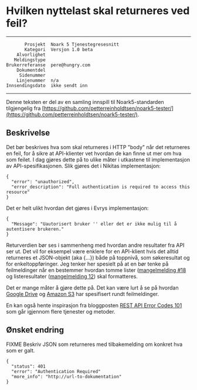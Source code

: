 Hvilken nyttelast skal returneres ved feil?
===========================================

 ------------------  ---------------------------------
           Prosjekt  Noark 5 Tjenestegresesnitt
           Kategori  Versjon 1.0 beta
        Alvorlighet  
       Meldingstype  
    Brukerreferanse  pere@hungry.com
        Dokumentdel  
         Sidenummer  
        Linjenummer  n/a
    Innsendingsdato  ikke sendt inn
 ------------------  ---------------------------------

Denne teksten er del av en samling innspill til Noark5-standarden
tilgjengelig fra [https://github.com/petterreinholdtsen/noark5-tester/](https://github.com/petterreinholdtsen/noark5-tester/).

Beskrivelse
-----------

Det bør beskrives hva som skal returneres i HTTP "body" når det
returneres en feil, for å sikre at API-klienter vet hvordan de kan
finne ut mer om hva som feilet.  I dag gjøres dette på to ulike måter
i utkastene til implementasjon av API-spesifikasjonen.  Slik gjøres
det i Nikitas implementasjon:

```
{
  "error": "unauthorized",
  "error_description": "Full authentication is required to access this resource"
}
```

Det er helt ulikt hvordan det gjøres i Evrys implementasjon:

```
{
  "Message": "Uautorisert bruker '' eller det er ikke mulig til å autentisere brukeren."
}
```

Returverdien bør ses i sammenheng med hvordan andre resultater fra API
ser ut.  Det vil for eksempel være enklere for en API-klient hvis det
alltid returneres et JSON-objekt (aka {...}) både på toppnivå, som
søkeresultat og for enkeltoppføringer.  Jeg tenker her spesielt på at
en bør tenke på feilmeldinger når en bestemmer hvordan tomme lister
([mangelmelding
#18](https://github.com/arkivverket/noark5-tjenestegrensesnitt-standard/issues/18)
og listeresultater ([mangelmelding
12](https://github.com/arkivverket/noark5-tjenestegrensesnitt-standard/issues/12))
skal formatteres.

Det er mange måter å gjøre dette på.  Det kan være lurt å se på
hvordan [Google
Drive](https://developers.google.com/drive/api/v3/handle-errors) og
[Amazon
S3](https://docs.aws.amazon.com/AmazonS3/latest/API/ErrorResponses.html)
har spesifisert rundt feilmeldinger.

En kan også hente inspirasjon fra bloggposten [REST API Error Codes
101](https://blog.restcase.com/rest-api-error-codes-101/) som går
igjennom flere tjenester og metoder.

Ønsket endring
--------------

FIXME Beskriv JSON som returneres med tilbakemelding om konkret hva
som er galt.

```
{
  "status": 401
  "error": "Authentication Required"
  "more_info": "http://url-to-dokumentation"
}
```
